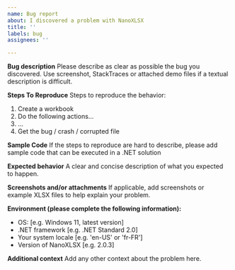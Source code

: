 ```yaml
---
name: Bug report
about: I discovered a problem with NanoXLSX
title: ''
labels: bug
assignees: ''

---
```


**Bug description**
Please describe as clear as possible the bug you discovered. Use screenshot, StackTraces or attached demo files if a textual description is difficult. 

**Steps To Reproduce**
Steps to reproduce the behavior:
1. Create a workbook
2. Do the following actions...
3. ...
4. Get the bug / crash / corrupted file

**Sample Code**
If the steps to reproduce are hard to describe, please add sample code that can be executed in a .NET solution

**Expected behavior**
A clear and concise description of what you expected to happen.

**Screenshots and/or attachments**
If applicable, add screenshots or example XLSX files to help explain your problem.

**Environment (please complete the following information):**
- OS: [e.g. Windows 11, latest version]
- .NET framework [e.g. .NET Standard 2.0]
- Your system locale [e.g. 'en-US' or 'fr-FR']
- Version of NanoXLSX [e.g. 2.0.3]

**Additional context**
Add any other context about the problem here.
